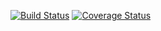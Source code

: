 [![Build Status](https://travis-ci.com/joaogabrielmp/clean-node.svg?branch=master)](https://travis-ci.com/joaogabrielmp/clean-node)
[![Coverage Status](https://coveralls.io/repos/github/joaogabrielmp/clean-node/badge.svg?branch=master)](https://coveralls.io/github/joaogabrielmp/clean-node?branch=master)
